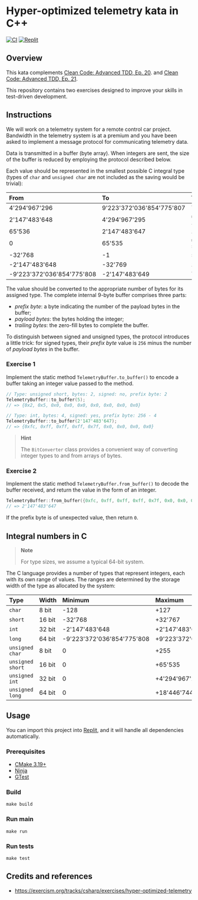 # Hyper-optimized telemetry kata in C++

[![CI](https://github.com/Coding-Cuddles/hyper-optimized-telemetry-cpp-kata/actions/workflows/main.yml/badge.svg)](https://github.com/Coding-Cuddles/hyper-optimized-telemetry-cpp-kata/actions/workflows/main.yml)
[![Replit](https://img.shields.io/badge/Try%20with%20Replit-black?logo=replit)](https://replit.com/new/github/Coding-Cuddles/hyper-optimized-telemetry-cpp-kata)

## Overview

This kata complements [Clean Code: Advanced TDD, Ep. 20](https://cleancoders.com/episode/clean-code-episode-20).
and [Clean Code: Advanced TDD, Ep. 21](https://cleancoders.com/episode/clean-code-episode-21).

This repository contains two exercises designed to improve your skills in
test-driven development.

## Instructions

We will work on a telemetry system for a remote control car project. Bandwidth
in the telemetry system is at a premium and you have been asked to implement a
message protocol for communicating telemetry data.

Data is transmitted in a buffer (byte array). When integers are sent, the size
of the buffer is reduced by employing the protocol described below.

Each value should be represented in the smallest possible C integral type
(types of `char` and `unsigned char` are not included as the saving would be
trivial):

| From                       | To                        | Type             |
|:---------------------------|:------------------------- |:-----------------|
| 4'294'967'296              | 9'223'372'036'854'775'807 | `long`           |
| 2'147'483'648              | 4'294'967'295             | `unsigned int`   |
| 65'536                     | 2'147'483'647             | `int`            |
| 0                          | 65'535                    | `unsigned short` |
| -32'768                    | -1                        | `short`          |
| -2'147'483'648             | -32'769                   | `int`            |
| -9'223'372'036'854'775'808 | -2'147'483'649            | `long`           |

The value should be converted to the appropriate number of bytes for its
assigned type. The complete internal 9-byte buffer comprises three parts:
* _prefix byte_: a byte indicating the number of the payload bytes in the
  buffer;
* _payload bytes_: the bytes holding the integer;
* _trailing bytes_: the zero-fill bytes to complete the buffer.

To distinguish between signed and unsigned types, the protocol introduces a
little trick: for signed types, their _prefix byte_ value is `256` minus the
number of _payload bytes_ in the buffer.

### Exercise 1

Implement the static method `TelemetryBuffer.to_buffer()` to encode a buffer
taking an integer value passed to the method.

```cpp
// Type: unsigned short, bytes: 2, signed: no, prefix byte: 2
TelemetryBuffer::to_buffer(5);
// => {0x2, 0x5, 0x0, 0x0, 0x0, 0x0, 0x0, 0x0, 0x0}

// Type: int, bytes: 4, signed: yes, prefix byte: 256 - 4
TelemetryBuffer::to_buffer(2'147'483'647);
// => {0xfc, 0xff, 0xff, 0xff, 0x7f, 0x0, 0x0, 0x0, 0x0}
```

> **Hint**
>
> The `BitConverter` class provides a convenient way of converting integer
> types to and from arrays of bytes.

### Exercise 2

Implement the static method `TelemetryBuffer.from_buffer()` to decode the
buffer received, and return the value in the form of an integer.

```cpp
TelemetryBuffer::from_buffer({0xfc, 0xff, 0xff, 0xff, 0x7f, 0x0, 0x0, 0x0, 0x0})
// => 2'147'483'647
```

If the prefix byte is of unexpected value, then return `0`.

## Integral numbers in C

> **Note**
>
> For type sizes, we assume a typical 64-bit system.

The C language provides a number of types that represent integers, each with
its own range of values. The ranges are determined by the storage width of the
type as allocated by the system:

| Type             | Width  | Minimum                    | Maximum                     |
|:-----------------|:-------|:---------------------------|:--------------------------- |
| `char`           | 8 bit  | -128                       | +127                        |
| `short`          | 16 bit | -32'768                    | +32'767                     |
| `int`            | 32 bit | -2'147'483'648             | +2'147'483'647              |
| `long`           | 64 bit | -9'223'372'036'854'775'808 | +9'223'372'036'854'775'807  |
| `unsigned char`  | 8 bit  | 0                          | +255                        |
| `unsigned short` | 16 bit | 0                          | +65'535                     |
| `unsigned int`   | 32 bit | 0                          | +4'294'967'295              |
| `unsigned long`  | 64 bit | 0                          | +18'446'744'073'709'551'615 |

## Usage

You can import this project into [Replit](https://replit.com), and it will
handle all dependencies automatically.

### Prerequisites

* [CMake 3.19+](https://cmake.org)
* [Ninja](https://ninja-build.org)
* [GTest](https://github.com/google/googletest)

### Build

```console
make build
```

### Run main

```console
make run
```

### Run tests

```console
make test
```

## Credits and references

* <https://exercism.org/tracks/csharp/exercises/hyper-optimized-telemetry>
